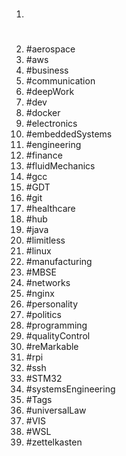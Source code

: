 1. #
1. #aerospace
1. #aws
1. #business
1. #communication
1. #deepWork
1. #dev
1. #docker
1. #electronics
1. #embeddedSystems
1. #engineering
1. #finance
1. #fluidMechanics
1. #gcc
1. #GDT
1. #git
1. #healthcare
1. #hub
1. #java
1. #limitless
1. #linux
1. #manufacturing
1. #MBSE
1. #networks
1. #nginx
1. #personality
1. #politics
1. #programming
1. #qualityControl
1. #reMarkable
1. #rpi
1. #ssh
1. #STM32
1. #systemsEngineering
1. #Tags
1. #universalLaw
1. #VIS
1. #WSL
1. #zettelkasten

